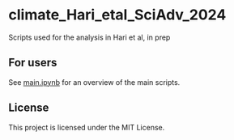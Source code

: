 
# climate_Hari_etal_SciAdv_2024

Scripts used for the analysis in Hari et al, in prep

## For users

See [main.ipynb](./main.ipynb) for an overview of the main scripts. 

## License
This project is licensed under the MIT License. 



